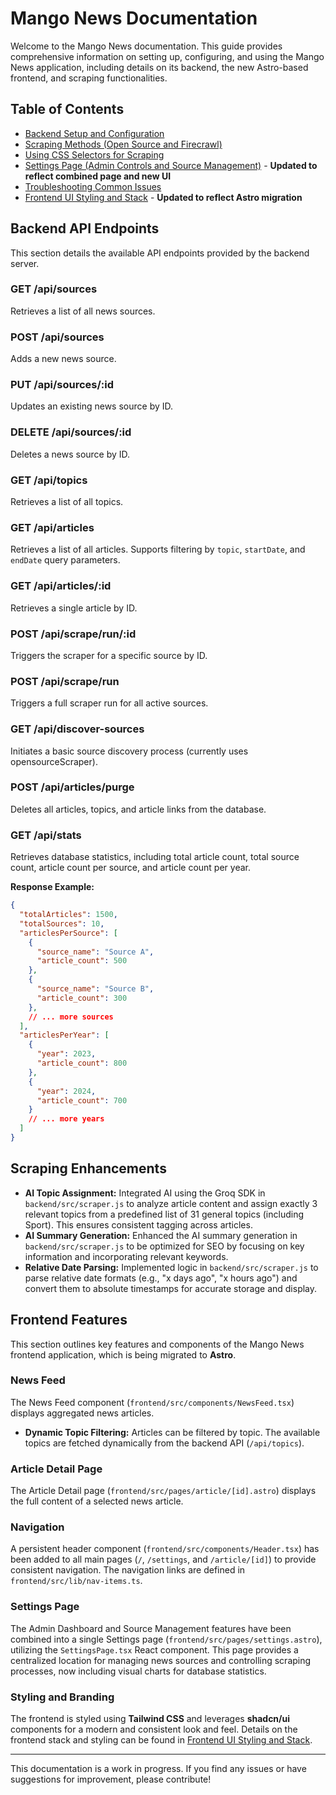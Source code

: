 # Mango News Documentation

Welcome to the Mango News documentation. This guide provides comprehensive information on setting up, configuring, and using the Mango News application, including details on its backend, the new Astro-based frontend, and scraping functionalities.

## Table of Contents

- [Backend Setup and Configuration](backend-setup.md)
- [Scraping Methods (Open Source and Firecrawl)](scraping-methods.md)
- [Using CSS Selectors for Scraping](css-selectors.md)
- [Settings Page (Admin Controls and Source Management)](admin-ui.md) - **Updated to reflect combined page and new UI**
- [Troubleshooting Common Issues](troubleshooting.md)
- [Frontend UI Styling and Stack](frontend-ui.md) - **Updated to reflect Astro migration**

## Backend API Endpoints

This section details the available API endpoints provided by the backend server.

### GET /api/sources

Retrieves a list of all news sources.

### POST /api/sources

Adds a new news source.

### PUT /api/sources/:id

Updates an existing news source by ID.

### DELETE /api/sources/:id

Deletes a news source by ID.

### GET /api/topics

Retrieves a list of all topics.

### GET /api/articles

Retrieves a list of all articles. Supports filtering by `topic`, `startDate`, and `endDate` query parameters.

### GET /api/articles/:id

Retrieves a single article by ID.

### POST /api/scrape/run/:id

Triggers the scraper for a specific source by ID.

### POST /api/scrape/run

Triggers a full scraper run for all active sources.

### GET /api/discover-sources

Initiates a basic source discovery process (currently uses opensourceScraper).

### POST /api/articles/purge

Deletes all articles, topics, and article links from the database.

### GET /api/stats

Retrieves database statistics, including total article count, total source count, article count per source, and article count per year.

**Response Example:**

```json
{
  "totalArticles": 1500,
  "totalSources": 10,
  "articlesPerSource": [
    {
      "source_name": "Source A",
      "article_count": 500
    },
    {
      "source_name": "Source B",
      "article_count": 300
    },
    // ... more sources
  ],
  "articlesPerYear": [
    {
      "year": 2023,
      "article_count": 800
    },
    {
      "year": 2024,
      "article_count": 700
    }
    // ... more years
  ]
}
```

## Scraping Enhancements

- **AI Topic Assignment:** Integrated AI using the Groq SDK in `backend/src/scraper.js` to analyze article content and assign exactly 3 relevant topics from a predefined list of 31 general topics (including Sport). This ensures consistent tagging across articles.
- **AI Summary Generation:** Enhanced the AI summary generation in `backend/src/scraper.js` to be optimized for SEO by focusing on key information and incorporating relevant keywords.
- **Relative Date Parsing:** Implemented logic in `backend/src/scraper.js` to parse relative date formats (e.g., "x days ago", "x hours ago") and convert them to absolute timestamps for accurate storage and display.

## Frontend Features

This section outlines key features and components of the Mango News frontend application, which is being migrated to **Astro**.

### News Feed

The News Feed component (`frontend/src/components/NewsFeed.tsx`) displays aggregated news articles.

- **Dynamic Topic Filtering:** Articles can be filtered by topic. The available topics are fetched dynamically from the backend API (`/api/topics`).

### Article Detail Page

The Article Detail page (`frontend/src/pages/article/[id].astro`) displays the full content of a selected news article.

### Navigation

A persistent header component (`frontend/src/components/Header.tsx`) has been added to all main pages (`/`, `/settings`, and `/article/[id]`) to provide consistent navigation. The navigation links are defined in `frontend/src/lib/nav-items.ts`.

### Settings Page

The Admin Dashboard and Source Management features have been combined into a single Settings page (`frontend/src/pages/settings.astro`), utilizing the `SettingsPage.tsx` React component. This page provides a centralized location for managing news sources and controlling scraping processes, now including visual charts for database statistics.

### Styling and Branding

The frontend is styled using **Tailwind CSS** and leverages **shadcn/ui** components for a modern and consistent look and feel. Details on the frontend stack and styling can be found in [Frontend UI Styling and Stack](frontend-ui.md).

---

This documentation is a work in progress. If you find any issues or have suggestions for improvement, please contribute!
